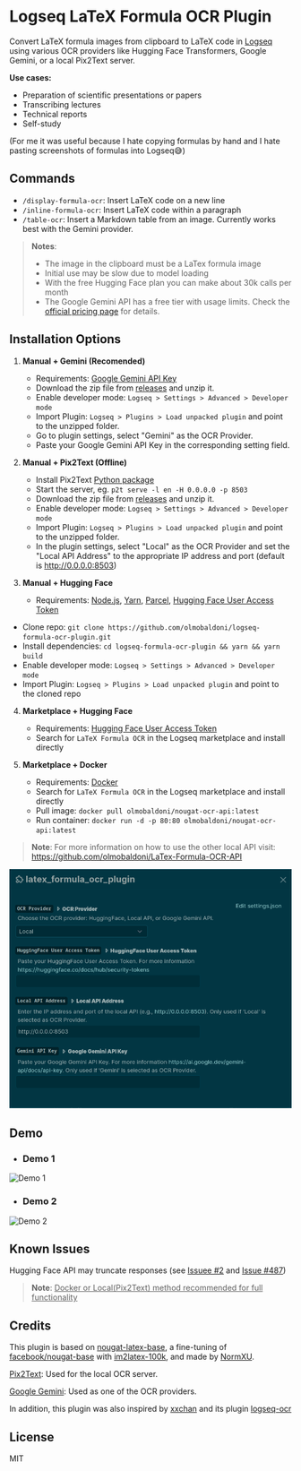 # Logseq LaTeX Formula OCR Plugin

Convert LaTeX formula images from clipboard to LaTeX code in [Logseq](https://logseq.com/) using various OCR providers like Hugging Face Transformers, Google Gemini, or a local Pix2Text server.

**Use cases:**

- Preparation of scientific presentations or papers
- Transcribing lectures
- Technical reports
- Self-study

(For me it was useful because I hate copying formulas by hand and I hate pasting screenshots of formulas into Logseq😅)

## Commands

- `/display-formula-ocr`: Insert LaTeX code on a new line
- `/inline-formula-ocr`: Insert LaTeX code within a paragraph
- `/table-ocr`: Insert a Markdown table from an image. Currently works best with the Gemini provider.

> **Notes**: 
> + The image in the clipboard must be a LaTex formula image
> + Initial use may be slow due to model loading
> + With the free Hugging Face plan you can make about 30k calls per month
> + The Google Gemini API has a free tier with usage limits. Check the [official pricing page](https://ai.google.dev/pricing) for details.


## Installation Options

1. **Manual + Gemini (Recomended)**
    - Requirements: [Google Gemini API Key](https://aistudio.google.com/app/api-keys)
    - Download the zip file from [releases](https://github.com/vikasmistry/logseq-formula-ocr-plugin/releases) and unzip it.
    - Enable developer mode: `Logseq > Settings > Advanced > Developer mode`
    - Import Plugin: `Logseq > Plugins > Load unpacked plugin` and point to the unzipped folder.
    - Go to plugin settings, select "Gemini" as the OCR Provider.
    - Paste your Google Gemini API Key in the corresponding setting field.

2. **Manual + Pix2Text (Offline)**
   - Install Pix2Text [Python package](https://github.com/breezedeus/pix2text?tab=readme-ov-file#install)
   - Start the server, eg. ```p2t serve -l en -H 0.0.0.0 -p 8503 ```
   - Download the zip file from [releases](https://github.com/vikasmistry/logseq-formula-ocr-plugin/releases) and unzip it.
   - Enable developer mode: `Logseq > Settings > Advanced > Developer mode`
   - Import Plugin: `Logseq > Plugins > Load unpacked plugin` and point to the unzipped folder.
   - In the plugin settings, select "Local" as the OCR Provider and set the "Local API Address" to the appropriate IP address and port (default is http://0.0.0.0:8503)
 
 3. **Manual + Hugging Face**
    - Requirements: [Node.js](https://nodejs.org/en), [Yarn](https://yarnpkg.com/), [Parcel](https://parceljs.org/), [Hugging Face User Access Token](https://huggingface.co/docs/hub/security-tokens)
   - Clone repo: `git clone https://github.com/olmobaldoni/logseq-formula-ocr-plugin.git`
   - Install dependencies: `cd logseq-formula-ocr-plugin && yarn && yarn build`
   - Enable developer mode: `Logseq > Settings > Advanced > Developer mode`
   - Import Plugin: `Logseq > Plugins > Load unpacked plugin` and point to the cloned repo

4. **Marketplace + Hugging Face**
   - Requirements: [Hugging Face User Access Token](https://huggingface.co/docs/hub/security-tokens)
   - Search for `LaTeX Formula OCR` in the Logseq marketplace and install directly

5. **Marketplace + Docker**
    - Requirements: [Docker](https://www.docker.com/)
    - Search for `LaTeX Formula OCR` in the Logseq marketplace and install directly
    - Pull image: `docker pull olmobaldoni/nougat-ocr-api:latest`
    - Run container: `docker run -d -p 80:80 olmobaldoni/nougat-ocr-api:latest`

> **Note**: For more information on how to use the other local API visit: https://github.com/olmobaldoni/LaTex-Formula-OCR-API



![Settings](./settings.png)


## Demo

- ### Demo 1

![Demo 1](./demo_1.gif)

- ### Demo 2

![Demo 2](./demo_2.gif)


## Known Issues

Hugging Face API may truncate responses (see [Issuee #2](https://github.com/NormXU/nougat-latex-ocr/issues/2) and [Issue #487](https://github.com/huggingface/huggingface.js/issues/487))

> **Note**: <ins> Docker or Local(Pix2Text) method recommended for full functionality </ins>

## Credits

This plugin is based on [nougat-latex-base](https://huggingface.co/Norm/nougat-latex-base), a fine-tuning of [facebook/nougat-base](https://huggingface.co/facebook/nougat-base) with [im2latex-100k](https://zenodo.org/records/56198#.V2px0jXT6eA), and made by [NormXU](https://github.com/NormXU).

[Pix2Text](https://github.com/breezedeus/pix2text): Used for the local OCR server.

[Google Gemini](https://ai.google.dev/): Used as one of the OCR providers.

In addition, this plugin was also inspired by [xxchan](https://github.com/xxchan) and its plugin [logseq-ocr](https://github.com/xxchan/logseq-ocr)




## License

MIT
